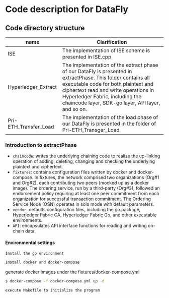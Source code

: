 # Code description for DataFly
## Code directory structure
| name       | Clarification                  |
| --------------- | ---------------------- |
|ISE	| The implementation of ISE scheme is presented in ISE.cpp|
| Hyperledger_Extract | The implementation of the extract phase of our DataFly is presented in extractPhase. This folder contains all executable code for both plaintext and ciphertext read and write operations in Hyperledger Fabric, including the chaincode layer, SDK-go layer, API layer, and so on.|
| Pri-ETH_Transfer_Load   |  The implementation of the load phase of our DataFly is presented in the folder of Pri-ETH_Transger_Load|


### Introduction to extractPhase

- `chaincode`: writes the underlying chaining code to realize the up-linking operation of adding, deleting, changing and checking the underlying plaintext and ciphertext.
- `fixtures`: contains configuration files written by docker and docker-compose.
  In fixtures, the network comprised two organizations
  (Org#1 and Org#2), each contributing two peers (mocked up
  as a docker image). The ordering service, run by a third-party
  (Org#3), followed an endorsement policy requiring at least
  one peer commitment from each organization for successful
  transaction commitment. The Ordering Service Node (OSN)
  operates in solo mode with default parameters.
- `vendor`: defaults configuration files, including the go package, Hyperledger Fabric CA, 
Hyperledger Fabric Go, and other executable environments.
- `API`: encapsulates API interface functions for reading and writing on-chain data.

#### Environmental settings

```bash
Install the go environment
```
```bash
Install docker and docker-compose
```
generate docker images under the fixtures/docker-compose.yml
```bash
$ docker-compose -f docker-compose.yml up -d 
```
```bash
execute Makefile to initialize the program
```

